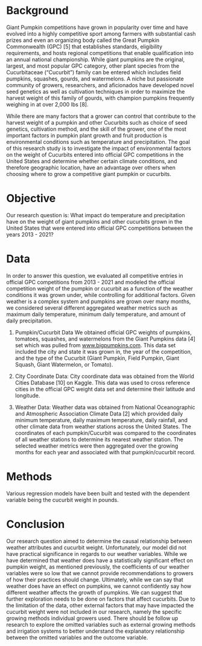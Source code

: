 # Background
Giant Pumpkin competitions have grown in popularity over time and have evolved into a highly competitive sport among farmers with substantial cash prizes and even an organizing body called the Great Pumpkin Commonwealth (GPC) [5] that establishes standards, eligibility requirements, and hosts regional competitions that enable qualification into an annual national championship. While giant pumpkins are the original, largest, and most popular GPC category, other plant species from the Cucurbitaceae (“Cucurbit”) family can be entered which includes field pumpkins, squashes, gourds, and watermelons. A niche but passionate community of growers, researchers, and aficionados have developed novel seed genetics as well as cultivation techniques in order to maximize the harvest weight of this family of gourds, with champion pumpkins frequently weighing in at over 2,000 lbs [8].

While there are many factors that a grower can control that contribute to the harvest weight of a pumpkin and other Cucurbits such as choice of seed genetics, cultivation method, and the skill of the grower, one of the most important factors in pumpkin plant growth and fruit production is environmental conditions such as temperature and precipitation. The goal of this research study is to investigate the impact of environmental factors on the weight of Cucurbits entered into official GPC competitions in the United States and determine whether certain climate conditions, and therefore geographic location, have an advantage over others when choosing where to grow a competitive giant pumpkin or cucurbits.

# Objective
Our research question is:
What impact do temperature and precipitation have on the weight of giant pumpkins and other cucurbits grown in the United States that were entered into official GPC competitions between the years 2013 - 2021?

# Data
In order to answer this question, we evaluated all competitive entries in official GPC competitions from 2013 - 2021 and modeled the official competition weight of the pumpkin or cucurbit as a function of the weather conditions it was grown under, while controlling for additional factors. Given weather is a complex system and pumpkins are grown over many months, we considered several different aggregated weather metrics such
as maximum daily temperature, minimum daily temperature, and amount of daily precipitation.

1. Pumpkin/Cucurbit Data
We obtained official GPC weights of pumpkins, tomatoes, squashes, and watermelons from the Giant Pumpkins data [4] set which was pulled from www.bigpumpkins.com. This data set included the city and state it was grown in, the year of the competition, and the type of the Cucurbit (Giant Pumpkin, Field Pumpkin, Giant Squash, Giant Watermelon, or Tomato).

2. City Coordinate Data:
City coordinate data was obtained from the World Cities Database [10] on Kaggle. This data was used to cross reference cities in the official GPC weight data set and determine their latitude and longitude.

3. Weather Data:
Weather data was obtained from National Oceanographic and Atmospheric Association Climate Data [2] which provided daily minimum temperature, daily maximum temperature, daily rainfall, and other climate data from weather stations across the United States. The coordinates of each pumpkin/Cucurbit was compared to the coordinates of all weather stations to determine its nearest weather station. The selected weather metrics were then aggregated over the growing months for each year and associated with that pumpkin/cucurbit record.


# Methods
Various regression models have been built and tested with the dependent variable being the cucurbit weight in pounds.


# Conclusion
Our research question aimed to determine the causal relationship between weather attributes and cucurbit weight. Unfortunately, our model did not have practical significance in regards to our weather variables. While we have determined that weather does have a statistically significant effect on pumpkin weight, as mentioned previously, the coefficients of our weather variables were so low that we cannot provide recommendations to growers of how their practices should change. Ultimately, while we can say that weather does have an effect on pumpkins, we cannot confidently say how different weather affects the growth of pumpkins.
We can suggest that further exploration needs to be done on factors that affect cucurbits. Due to the limitation of the data, other external factors that may have impacted the cucurbit weight were not included in our research, namely the specific growing methods individual growers used. There should be follow up research to explore the omitted variables such as external growing methods and irrigation systems to better understand the explanatory relationship between the omitted variables and the outcome variable.
